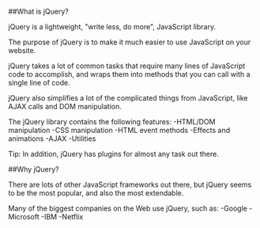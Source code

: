 ##What is jQuery?

jQuery is a lightweight, "write less, do more", JavaScript library.

The purpose of jQuery is to make it much easier to use JavaScript on your website.

jQuery takes a lot of common tasks that require many lines of JavaScript code to accomplish, and wraps them into methods that you can call with a single line of code.

jQuery also simplifies a lot of the complicated things from JavaScript, like AJAX calls and DOM manipulation.

The jQuery library contains the following features:
-HTML/DOM manipulation
-CSS manipulation
-HTML event methods
-Effects and animations
-AJAX
-Utilities

Tip: In addition, jQuery has plugins for almost any task out there.


##Why jQuery?

There are lots of other JavaScript frameworks out there, but jQuery seems to be the most popular, and also the most extendable.

Many of the biggest companies on the Web use jQuery, such as:
-Google
-Microsoft
-IBM
-Netflix